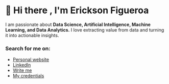 # 🙋 Hi there , I'm Erickson Figueroa 
<p>I am passionate about <strong>Data Science, Artificial Intelligence, Machine Learning, and Data Analytics.</strong> I love extracting value from data and turning it into actionable insights.</p>

###  Search for me on:
- <a href= "#">Personal website</a>
- <a href="https://www.linkedin.com/in/erickson-figueroa/">LinkedIn</a>
- <a href="mailto:indetrd@gmail.com">Write me</a>
- <a href="https://www.credly.com/users/erickson-figueroa">My credentials</a>
